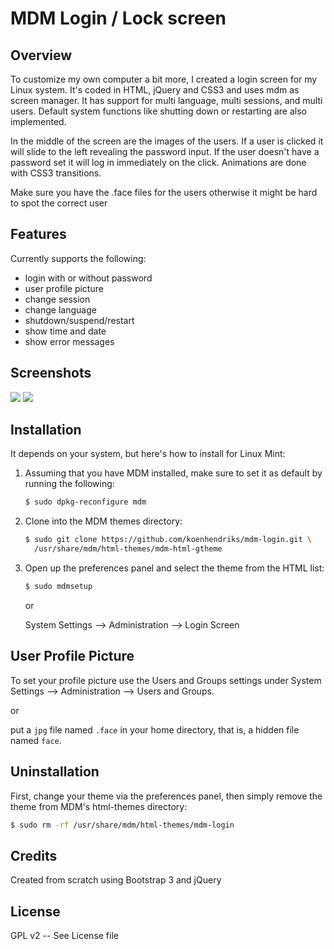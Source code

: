 MDM Login / Lock screen
=========

## Overview

To customize my own computer a bit more, I created a login screen for my Linux system. It's coded in HTML, jQuery and CSS3 and uses mdm as screen manager.
It has support for multi language, multi sessions, and multi users. Default system functions like shutting down or restarting are also implemented.

In the middle of the screen are the images of the users. If a user is clicked it will slide to the left revealing the password input. If the user doesn't have a password set it will log in immediately on the click.
Animations are done with CSS3 transitions.

Make sure you have the .face files for the users otherwise it might be hard to spot the correct user

## Features

Currently supports the following:

- login with or without password
- user profile picture
- change session
- change language
- shutdown/suspend/restart
- show time and date
- show error messages


## Screenshots

![](http://chmeleon.nl/mdm/roundlogin/screen.png)
![](http://chmeleon.nl/mdm/roundlogin/screen2.png)

## Installation

It depends on your system, but here's how to install for Linux Mint:

1. Assuming that you have MDM installed, make sure to set it as default by running the following:

    ```bash
    $ sudo dpkg-reconfigure mdm
    ```
3. Clone into the MDM themes directory:

    ```bash
    $ sudo git clone https://github.com/koenhendriks/mdm-login.git \
      /usr/share/mdm/html-themes/mdm-html-gtheme
    ```
4. Open up the preferences panel and select the theme from the HTML list:

    ```bash
    $ sudo mdmsetup
    ```
    or 

    System Settings --> Administration --> Login Screen  

## User Profile Picture

To set your profile picture use the Users and Groups settings under  System Settings --> Administration --> Users and Groups.

or 

put a `jpg` file named `.face` in your home directory,
that is, a hidden file named `face`. 

## Uninstallation

First, change your theme via the preferences panel, then simply remove the theme
from MDM's html-themes directory:

```bash
$ sudo rm -rf /usr/share/mdm/html-themes/mdm-login
```

## Credits

Created from scratch using Bootstrap 3 and jQuery

## License

GPL v2 -- See License file
